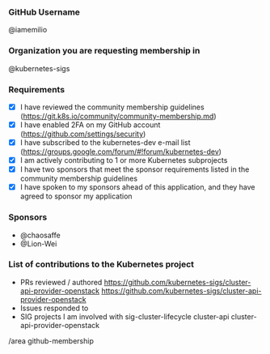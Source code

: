 ### GitHub Username
@iamemilio

### Organization you are requesting membership in
@kubernetes-sigs

### Requirements
- [x] I have reviewed the community membership guidelines (https://git.k8s.io/community/community-membership.md)
- [x] I have enabled 2FA on my GitHub account (https://github.com/settings/security)
- [x] I have subscribed to the kubernetes-dev e-mail list (https://groups.google.com/forum/#!forum/kubernetes-dev)
- [x] I am actively contributing to 1 or more Kubernetes subprojects
- [x] I have two sponsors that meet the sponsor requirements listed in the community membership guidelines
- [x] I have spoken to my sponsors ahead of this application, and they have agreed to sponsor my application

### Sponsors
- @chaosaffe
- @Lion-Wei

### List of contributions to the Kubernetes project
- PRs reviewed / authored
https://github.com/kubernetes-sigs/cluster-api-provider-openstack
https://github.com/kubernetes-sigs/cluster-api-provider-openstack
- Issues responded to
- SIG projects I am involved with
    sig-cluster-lifecycle
        cluster-api
        cluster-api-provider-openstack

<!-- DO NOT EDIT BELOW THIS LINE -->
/area github-membership
